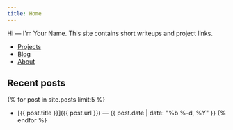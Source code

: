 ```yaml
---
title: Home
---
```


Hi — I'm Your Name. This site contains short writeups and project links.

- [Projects](/projects/)
- [Blog](/)
- [About](/about/)

Recent posts
--------------
{% for post in site.posts limit:5 %}
- [{{ post.title }}]({{ post.url }}) — {{ post.date | date: "%b %-d, %Y" }}
{% endfor %}
